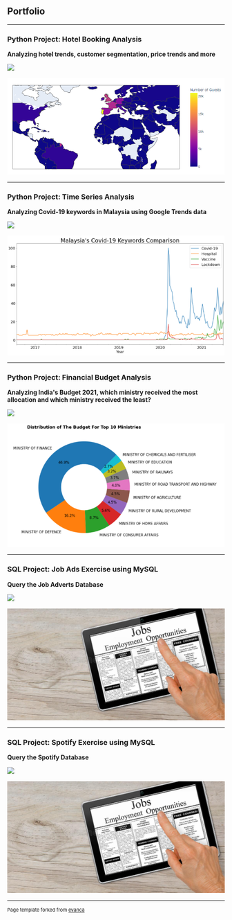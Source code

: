 ## Portfolio

---

### Python Project: Hotel Booking Analysis

**Analyzing hotel trends, customer segmentation, price trends and more**

[![](https://img.shields.io/badge/Jupyter-Open%20Notebook-FFA500?logo=Jupyter)](https://rachelyye.github.io/Jupyter%20File/Hotel%20Booking%20Analysis.html)


<img src="images/Number of Guests.PNG"/>


---

### Python Project: Time Series Analysis

**Analyzing Covid-19 keywords in Malaysia using Google Trends data**


[![](https://img.shields.io/badge/Jupyter-Open%20Notebook-FFA500?logo=Jupyter)](https://rachelyye.github.io/Jupyter%20File/Malaysia's%20Covid-19%20Keywords.html)


<img src="images/Malaysia's Covid-19 Keywords.png"/>


---

### Python Project: Financial Budget Analysis

**Analyzing India's Budget 2021, which ministry received the most allocation and which ministry received the least?**


[![](https://img.shields.io/badge/Jupyter-Open%20Notebook-FFA500?logo=Jupyter)](https://rachelyye.github.io/Jupyter%20File/Financial%20Budget%20Analysis.html)


<img src="images/Financial Budget Analysis.PNG"/>


---

### SQL Project: Job Ads Exercise using MySQL

**Query the Job Adverts Database**


[![](https://img.shields.io/badge/Jupyter-Open%20Notebook-FFA500?logo=Jupyter)](https://rachelyye.github.io/Jupyter%20File/Job%20Ads%20Exercise%20using%20MySQL.html)


<img src="images/Job Ads.PNG"/> 


---

### SQL Project: Spotify Exercise using MySQL

**Query the Spotify Database**


[![](https://img.shields.io/badge/Jupyter-Open%20Notebook-FFA500?logo=Jupyter)](https://rachelyye.github.io/Jupyter%20File/Spotify%20Exercise%20using%20MySQL.html)


<img src="images/Job Ads.PNG"/> 


---
<p style="font-size:11px">Page template forked from <a href="https://github.com/evanca/quick-portfolio">evanca</a></p>
<!-- Remove above link if you don't want to attibute -->
